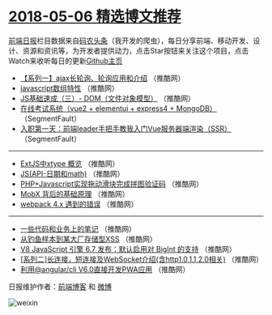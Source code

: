# [2018-05-06 精选博文推荐](http://hao.caibaojian.com/date/2018/05/06)

[前端日报](http://caibaojian.com/c/news)栏目数据来自[码农头条](http://hao.caibaojian.com/)（我开发的爬虫），每日分享前端、移动开发、设计、资源和资讯等，为开发者提供动力，点击Star按钮来关注这个项目，点击Watch来收听每日的更新[Github主页](https://github.com/kujian/frontendDaily)
* [【系列一】ajax长轮询、轮询应用和介绍](http://hao.caibaojian.com/73189.html) （推酷网）
* [javascript数组特性](http://hao.caibaojian.com/73191.html) （推酷网）
* [JS基础速成（三）- DOM（文件对象模型）](http://hao.caibaojian.com/73188.html) （推酷网）
* [在线考试系统（vue2 + elementui + express4 + MongoDB）](http://hao.caibaojian.com/73178.html) （SegmentFault）
* [入职第一天：前端leader手把手教我入门Vue服务器端渲染（SSR）](http://hao.caibaojian.com/73179.html) （SegmentFault）

***
* [ExtJS中xtype 概览](http://hao.caibaojian.com/73190.html) （推酷网）
* [JS(API-日期和math)](http://hao.caibaojian.com/73181.html) （推酷网）
* [PHP+Javascript实现拖动滑块完成拼图验证码](http://hao.caibaojian.com/73184.html) （推酷网）
* [MobX 背后的基础原理](http://hao.caibaojian.com/73185.html) （推酷网）
* [webpack 4.x 遇到的错误](http://hao.caibaojian.com/73186.html) （推酷网）

***
* [一些代码和业务上的笔记](http://hao.caibaojian.com/73187.html) （推酷网）
* [从钓鱼样本到某大厂存储型XSS](http://hao.caibaojian.com/73180.html) （推酷网）
* [V8 JavaScript 引擎 6.7 发布：默认启用对 BigInt 的支持](http://hao.caibaojian.com/73192.html) （推酷网）
* [[系列二]长连接，短连接及WebSocket介绍(含http1.0,1.1,2.0相关)](http://hao.caibaojian.com/73182.html) （推酷网）
* [利用@angular/cli V6.0直接开发PWA应用](http://hao.caibaojian.com/73183.html) （推酷网）

日报维护作者：[前端博客](http://caibaojian.com/) 和 [微博](http://caibaojian.com/go/weibo)

![weixin](https://user-images.githubusercontent.com/3055447/38468989-651132ac-3b80-11e8-8e6b-15122322a9d7.png)